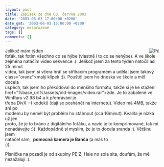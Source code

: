 ```yaml
---
layout: post
title: Zápisek ze dne 03. června 2003
date: '2003-06-03 17:00:00 +0200'
date_gmt: '2003-06-03 15:00:00 +0200'
category: nezařazené
tags: []
comments: []
---
```

<p><img src="%base_url%/assets/old-images/pu.jpg" alt="Pú" align="right">Jelikož mám týden<br />
foťák, tak fotím všechno co se hýbe (vlastně i to co se nehýbe). A ve škole<br />
zejména natáčím video sekvence :). Jelikož jsem za tento týden natočil asi 25 minut<br />
videa, tak jsem si včera hrál se stříhacím programem a udělal jsem takový <span<br />
class="oranz">malý klípek</span> :)). Pouštěl jsem ho dneska ve škole a měl docela<br />
úspěch, tak jsem ho překódoval do menšího formátu, takže si je ke stažení <a<br />
href="%base_url%/assets/old-images/video.rar">zde</a>. Je to zabalené ve WinRaru v2.98 b4 a k přehrávání je<br />
třeba DivX :-) kodeků (dají se poshánět na internetu). Video má 4MB, takže ani po<br />
modemu by neměl být problém ho stáhnout (cca 16minut). Kvalita je nízká už jen<br />
proto, že je to bráno z digitálního foťáku, a navíc je to komprimované, tak mi<br />
nenadávejte :)). Každopádně si myslím, že je to docela sranda :). Většinu jsem<br />
natáčel sám,&nbsp; <span style="font-weight:bold">pomocná kamera je Banča</span> (a máš to<br />
:)).</p>
<p>Písnička na pozadí je od skupiny PE'Z, Hale no sola sita, doufám, že mě<br />
nezažalují :).</p>
